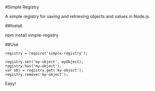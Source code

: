 #Simple Registry

A simple registry for saving and retrieving objects and values in Node.js.

##Install

npm install simple-registry

##Use

    registry = require('simple-registry');

    registry.set('my-object', myObject);
    registry.has('my-object');
    var obj = registry.get('my-object');
    registry.remove('my-object');

Easy!
